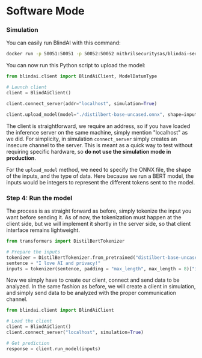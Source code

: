# Software Mode

### Simulation

You can easily run BlindAI with this command:&#x20;

```bash
docker run -p 50051:50051 -p 50052:50052 mithrilsecuritysas/blindai-server-sim:latest
```

You can now run this Python script to upload the model:

```python
from blindai.client import BlindAiClient, ModelDatumType

# Launch client
client = BlindAiClient()

client.connect_server(addr="localhost", simulation=True)

client.upload_model(model="./distilbert-base-uncased.onnx", shape=inputs.shape, dtype=ModelDatumType.I64)
```

The client is straightforward, we require an address, so if you have loaded the inference server on the same machine, simply mention "localhost" as we did. For simplicity, in simulation `connect_server` simply creates an insecure channel to the server. This is meant as a quick way to test without requiring specific hardware, so **do not use the simulation mode in production**.

For the `upload_model` method, we need to specify the ONNX file, the shape of the inputs, and the type of data. Here because we run a BERT model, the inputs would be integers to represent the different tokens sent to the model.

### Step 4: Run the model

The process is as straight forward as before, simply tokenize the input you want before sending it. As of now, the tokenization must happen at the client side, but we will implement it shortly in the server side, so that client interface remains lightweight.

```python
from transformers import DistilBertTokenizer

# Prepare the inputs
tokenizer = DistilBertTokenizer.from_pretrained("distilbert-base-uncased")
sentence = "I love AI and privacy!"
inputs = tokenizer(sentence, padding = "max_length", max_length = 8)["input_ids"]
```

Now we simply have to create our client, connect and send data to be analyzed. In the same fashion as before, we will create a client in simulation, and simply send data to be analyzed with the proper communication channel.

```python
from blindai.client import BlindAiClient

# Load the client
client = BlindAiClient()
client.connect_server("localhost", simulation=True)

# Get prediction
response = client.run_model(inputs)
```
